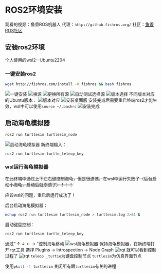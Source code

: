 # ROS2环境安装
观看的视频：鱼香ROS机器人
代理：`http://github.fishros.org/`
社区：[鱼香ROS社区](https://fishros.org.cn/)
## 安装ros2环境
个人使用的wsl2--Ubuntu2204
### 一键安装ros2

```bash
wget http://fishros.com/install -O fishros && bash fishros
```
![一键安装](https://i-blog.csdnimg.cn/direct/acd5ac83990e47788816dd2e2750dce7.png)
![换源](https://i-blog.csdnimg.cn/direct/cf1099c13e1b44d38eeb4bb0bd2ea7e9.png)
![更换所有源](https://i-blog.csdnimg.cn/direct/0129a2b9142f457db0a835ef20a82909.png)
![自动测试选择源](https://i-blog.csdnimg.cn/direct/746691fe646049cca01ab25a44e99099.png)
![版本选择](https://i-blog.csdnimg.cn/direct/dee97f1e1e83409f919af65e48701143.png)
不同版本对应的Ubuntu版本：
![版本对应](https://i-blog.csdnimg.cn/direct/e93542ae27504db2a9ed2d8765463d0f.png)
![安装桌面版](https://i-blog.csdnimg.cn/direct/8bb1344f912749628017a14ca21fe209.png)
安装完成后需要重启终端ros2才能生效，wsl中可以使用`source ~/.bashrc`
![安装完成](https://i-blog.csdnimg.cn/direct/c499850465dc4fcfb539c5fc974f8f0a.png)
## 启动海龟模拟器

```bash
ros2 run turtlesim turtlesim_node
```
![启动海龟模拟器](https://i-blog.csdnimg.cn/direct/c15952dce96e499ea8f6883a7b16cc66.png)
新终端输入：

```bash
ros2 run turtlesim turtle_teleop_key
```
### wsl运行海龟模拟器
~~在此终端中通过上下左右键控制海龟，但是很遗憾，在wsl中运行失败了（后台启动小海龟，启动后就崩溃了）！！！~~ 

应该wsl的问题，重启后运行成功了！

后台启动海龟模拟器：

```bash
nohup ros2 run turtlesim turtlesim_node > turtlesim.log 2>&1 &
```
启动键盘控制：
```bash
ros2 run turtlesim turtle_teleop_key
```
通过“ ↑  ↓  ←  → ”控制海龟移动
![wsl海龟模拟器](https://i-blog.csdnimg.cn/direct/53e127a37d504dc59782bc02f4c58508.png)
保持海龟模拟器，在新终端打开`rqt`工具
选择  Plugins → 	Introspection → Node Graph
![rqt](https://i-blog.csdnimg.cn/direct/473ba57b02ba4c5b98a505110f5db26c.png)
就可以看到控制过程了
![rqt](https://i-blog.csdnimg.cn/direct/b8f210b152a7477c95b5454a42e1e0c5.png)
`teleop _turtie`为键盘控制节点
`turtlesim`为仿真界面节点

使用`pkill -f turtlesim`
关闭所有跟`turtlesim`有关的进程